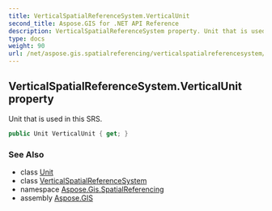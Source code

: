 ```yaml
---
title: VerticalSpatialReferenceSystem.VerticalUnit
second_title: Aspose.GIS for .NET API Reference
description: VerticalSpatialReferenceSystem property. Unit that is used in this SRS
type: docs
weight: 90
url: /net/aspose.gis.spatialreferencing/verticalspatialreferencesystem/verticalunit/
---
```

## VerticalSpatialReferenceSystem.VerticalUnit property

Unit that is used in this SRS.

```csharp
public Unit VerticalUnit { get; }
```

### See Also

* class [Unit](../../unit/)
* class [VerticalSpatialReferenceSystem](../)
* namespace [Aspose.Gis.SpatialReferencing](../../verticalspatialreferencesystem/)
* assembly [Aspose.GIS](../../../)


